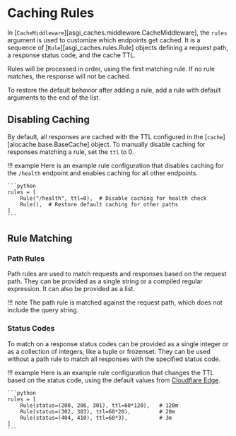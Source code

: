 # Caching Rules

In [`CacheMiddleware`][asgi_caches.middleware.CacheMiddleware], the `rules` argument is used to customize which endpoints get cached. It is a sequence of [`Rule`][asgi_caches.rules.Rule] objects defining a request path, a response status code, and the cache TTL.

Rules will be processed in order, using the first matching rule. If no rule matches, the response will not be cached.

To restore the default behavior after adding a rule, add a rule with default arguments to the end of the list.

## Disabling Caching

By default, all responses are cached with the TTL configured in the [`cache`][aiocache.base.BaseCache] object. To manually disable caching for responses matching a rule, set the `ttl` to 0.

!!! example
    Here is an example rule configuration that disables caching for the `/health` endpoint and enables caching for all other endpoints.

    ```python
    rules = [
        Rule("/health", ttl=0),  # Disable caching for health check
        Rule(),  # Restore default caching for other paths
    ]
    ```

## Rule Matching

### Path Rules

Path rules are used to match requests and responses based on the request path. They can be provided as a single string or a compiled regular expression. It can also be provided as a list.

!!! note
    The path rule is matched against the request path, which does not include the query string.

### Status Codes

To match on a response status codes can be provided as a single integer or as a collection of integers, like a tuple or frozenset. They can be used without a path rule to match all responses with the specified status code.

!!! example
    Here is an example rule configuration that changes the TTL based on the status code, using the default values from [Cloudflare Edge](https://developers.cloudflare.com/cache/how-to/configure-cache-status-code/#edge-ttl).

    ```python
    rules = [
        Rule(status=(200, 206, 301), ttl=60*120),   # 120m
        Rule(status=(302, 303), ttl=60*20),         # 20m
        Rule(status=(404, 410), ttl=60*3),          # 3m
    ]
    ```
